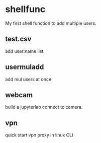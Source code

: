 # shellfunc
My first shell function to add multiple users.

## test.csv
add user:name list

## usermuladd
add mul users at once

## webcam
build a jupyterlab connect to camera.

## vpn
quick start vpn proxy in linux CLI
